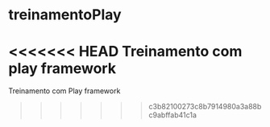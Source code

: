 # treinamentoPlay
<<<<<<< HEAD
Treinamento com play framework
=======
Treinamento com Play framework
>>>>>>> c3b82100273c8b7914980a3a88bc9abffab41c1a
